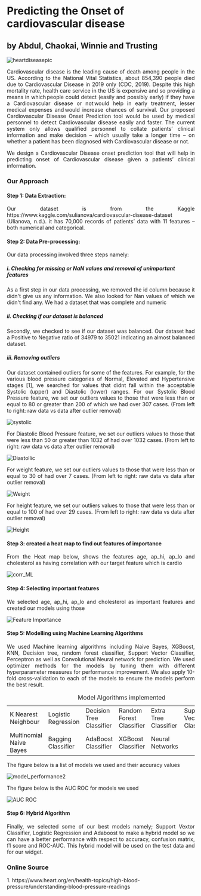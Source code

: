 <h1>Predicting the Onset of cardiovascular disease</h1>
<h2>by Abdul, Chaokai, Winnie and Trusting</h2>

![heartdiseasepic](https://user-images.githubusercontent.com/55979883/101299304-bd79db00-37ff-11eb-837f-2b42b7b4d399.jpeg)

<p align="justify">Cardiovascular disease is the leading cause of death among people in the US. According to the National Vital Statistics, about 854,390 people died due to Cardiovascular Disease in 2019 only (CDC, 2019). Despite this high mortality rate, health care service in the US is expensive and so providing a means in which people could detect (easily and possibly early) if they have a Cardiovascular disease or not would help in early treatment, lesser medical expenses and would increase chances of survival. Our proposed Cardiovascular Disease Onset Prediction tool would be used by medical personnel to detect Cardiovascular disease easily and faster. The current system only allows qualified personnel to collate patients’ clinical information and make decision – which usually take a longer time – on whether a patient has been diagnosed with Cardiovascular disease or not.</p>

<p align="justify">We design a Cardiovascular Disease onset prediction​ tool that will help in predicting onset of Cardiovascular disease given a patients’ clinical information. </p>

<h3>Our Approach</h3>
<h4>Step 1: Data Extraction:</h4>
<p align="justify">Our dataset is from the Kaggle https://www.kaggle.com/sulianova/cardiovascular-disease-dataset (Ulianova, n.d.). it has 70,000 records of patients’ data with 11 features –both numerical and categorical.</p>

<h4> Step 2: Data Pre-processing: </h4>
<p align="justify"> Our data processing involved three steps namely:</p>

<h5>i. Checking for missing or NaN values and removal of unimportant features</h5>
<p align="justify">As a first step in our data processing, we removed the id column because it didn't give us any information. We also looked for Nan values of which we didn't find any. We had a dataset that was complete and numeric</p>

<h5>ii. Checking if our dataset is balanced</h5>
<p align="justify">Secondly, we checked to see if our dataset was balanced. Our dataset had a Positive to Negative ratio of 34979 to 35021 indicating an almost balanced dataset. </p>
  
<h5>iii. Removing outliers</h5>
<p align="justify"> Our dataset contained outliers for some of the features. For example, for the various blood pressure categories of Normal, Elevated and Hypertensive stages [1], we searched for values that didnt fall within the acceptable  Systolic (upper) and Diastolic (lower) ranges. For our Systolic Blood Pressure feature, we set our outliers values to those that were less than or equal to 80 or greater than 200 of which we had over 307 cases. (From left to right: raw data vs data after outlier removal)</p>

![systolic](https://user-images.githubusercontent.com/55979883/101568705-146ae600-39a1-11eb-8bd0-884cbcd64e17.jpeg)

<p align="justify">For Diastolic Blood Pressure feature, we set our outliers values to those that were less than 50 or greater than 1032 of had over 1032 cases. (From left to right: raw data vs data after outlier removal)</p>

![Diastollic](https://user-images.githubusercontent.com/55979883/101568587-d1a90e00-39a0-11eb-8a7c-8629b82ed449.jpeg)

<p align="justify">For weight feature, we set our outliers values to those that were less than or equal to 30 of had over 7 cases. (From left to right: raw data vs data after outlier removal)</p>

![Weight](https://user-images.githubusercontent.com/55979883/101305205-22d5c800-3810-11eb-88b0-46836c651faa.png)

<p align="justify">For height feature, we set our outliers values to those that were less than or equal to 100 of had over 29 cases. (From left to right: raw data vs data after outlier removal)</p>

![Height](https://user-images.githubusercontent.com/55979883/101305046-b22eab80-380f-11eb-81d7-b81f6ca0580e.png)

<h4>Step 3: created a heat map to find out features of importance</h4>
<p align="justify">From the Heat map below, shows the features age, ap_hi, ap_lo and cholesterol as having correlation with our target feature which is cardio</p>

![corr_ML](https://user-images.githubusercontent.com/55979883/101564433-2d6f9900-3999-11eb-9f5f-e26e338609c0.png)

<h4>Step 4: Selecting important features</h4>
<p align="justify">We selected age, ap_hi, ap_lo and cholesterol as important features and created our models using those</p>

![Feature Importance](https://user-images.githubusercontent.com/55979883/101569181-f9e53c80-39a1-11eb-9977-7d7b229f67c7.jpeg)

<h4>Step 5: Modelling using Machine Learning Algorithms</h4>
<p align="justify">We used Machine learning algorithms including Naive Bayes, XGBoost, KNN, Decision tree, random forest classifier, Support Vector Classifier, Perceptron as well as Convolutional Neural network for prediction. We used optimizer methods for the models by tuning them with different hyperparameter measures for performance improvement. We also apply 10-fold cross-validation to each of the models to ensure the models perform the best result.</p>

<table style="width:100%">
  <caption>Model Algorithms implemented</caption>
  <tr>
    <td>K Nearest Neighbour</td>
    <td>Logistic Regression</td>
    <td>Decision Tree Classifier</td>
    <td>Random Forest Classifier</td>
    <td>Extra Tree Classifier</td>
    <td>Support Vector Classifier</td>
    <td>Naive Bayes</td>
  </tr>
  <tr>
    <td>Multinomial Naive Bayes</td>
    <td>Bagging Classifier</td>
    <td>AdaBoost Classifier</td>
    <td>XGBoost Classifier</td>
    <td>Neural Networks</td>  
  </tr>
</table>

<p align="justify">The figure below is a list of models we used and their accuracy values</p>

![model_performance2](https://user-images.githubusercontent.com/55979883/101528076-cd5b0180-395c-11eb-9b49-12a6cbb1fdee.png)

<p align="justify">The figure below is the AUC ROC for models we used</p>

![AUC ROC ](https://user-images.githubusercontent.com/55979883/101567442-d076e180-399e-11eb-9cb8-d8ba9c623e41.jpeg)

<!--![prediction_result](https://user-images.githubusercontent.com/55979883/101528002-b9170480-395c-11eb-83cd-0fbd58bc048d.png) -->


<h4>Step 6: Hybrid Algorithm</h4>
<p align="justify">Finally, we selected some of our best models namely; Support Vextor Classifier, Logistic Regression and Adaboost to make a hybrid model so we can have a better performance with respect to accuracy, confusion matrix, f1 score and ROC-AUC. This hybrid model will be used on the test data and for our widget.</p>


<h3>Online Source</h3>
<p> 1. https://www.heart.org/en/health-topics/high-blood-pressure/understanding-blood-pressure-readings </p>
